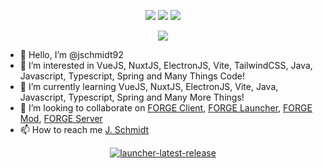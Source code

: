 <p align="center">
  <img src = "https://github-readme-stats.vercel.app/api?username=jschmidt92&show_icons=true&count_private=true&theme=darcula&hide_border=true&hide=issues&bg_color=00000000">
  <img src = "https://github-readme-stats.vercel.app/api/top-langs/?username=jschmidt92&layout=compact&hide_border=true&theme=darcula&bg_color=00000000&langs_count=6&count_private=true">
  <img src = "https://github-readme-streak-stats.herokuapp.com?user=jschmidt92&theme=darcula&hide_border=true&background=FFFFFF00&count_private=true">
</p>

<p align="center">
  <img src = "https://github-readme-stats.vercel.app/api/wakatime?username=JSchmidt92&layout=compact&hide_border=true&theme=darcula&bg_color=00000000&count_private=true">
</p>

- 👋 Hello, I’m @jschmidt92
- 👀 I’m interested in VueJS, NuxtJS, ElectronJS, Vite, TailwindCSS, Java, Javascript, Typescript, Spring and Many Things Code!
- 🌱 I’m currently learning VueJS, NuxtJS, ElectronJS, Vite, Java, Javascript, Typescript, Spring and Many More Things!
- 💞️ I’m looking to collaborate on [FORGE Client](https://gitea.innovativedevsolutions.org/IDSolutions/client), [FORGE Launcher](https://github.com/jschmidt92/launcher), [FORGE Mod](https://gitea.innovativedevsolutions.org/IDSolutions/mod), [FORGE Server](https://gitea.innovativedevsolutions.org/IDSolutions/server)
- 📫 How to reach me [J. Schmidt](https://discord.com/users/90681659204046848)

<p align="center">
<!--   <a href="https://github.com/jschmidt92/client/releases/latest"><img src="https://img.shields.io/github/v/release/jschmidt92/client?label=PMCS%203.0%20Client" alt="client-latest-release"></a> -->
  <a href="https://github.com/jschmidt92/launcher/releases/latest"><img src="https://img.shields.io/github/v/release/jschmidt92/launcher?label=FORGE%20Launcher" alt="launcher-latest-release"></a>
<!--   <a href="https://github.com/jschmidt92/mod/releases/latest"><img src="https://img.shields.io/github/v/release/jschmidt92/mod?label=PMCS%203.0%20Mod" alt="mod-latest-release"></a>
  <a href="https://github.com/jschmidt92/server/releases/latest"><img src="https://img.shields.io/github/v/release/jschmidt92/server?label=PMCS%203.0%20Server" alt="server-latest-release"></a> -->
</p>

<!---
jschmidt92/jschmidt92 is a ✨ special ✨ repository because its `README.md` (this file) appears on your GitHub profile.
You can click the Preview link to take a look at your changes.
--->
